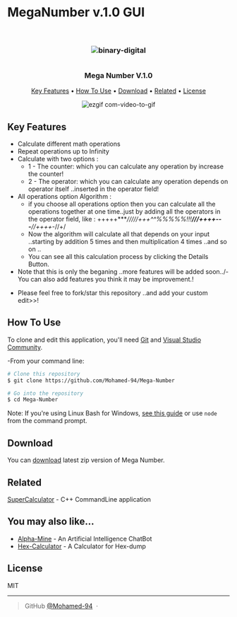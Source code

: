 # MegaNumber v.1.0 GUI 
 
 <h3 align="center">
  <br>
 
  ![binary-digital](https://user-images.githubusercontent.com/38832580/42850670-9f9745f8-8a20-11e8-95a4-027156cbba11.jpg) 
  
  <br>
  Mega Number V.1.0
  <br>
</h3>

 

<p align="center">
  <a href="#key-features">Key Features</a> •
  <a href="#how-to-use">How To Use</a> •
  <a href="#download">Download</a> •
  <a href="#related">Related</a> •
  <a href="#license">License</a>
</p>
<div align="center">

![ezgif com-video-to-gif](https://user-images.githubusercontent.com/38832580/42850492-d21cc3f0-8a1f-11e8-82ce-8dbf19af47d5.gif)

</div>

## Key Features

* Calculate different math operations
* Repeat operations up to Infinity 
* Calculate with two options : 
  - 1 - The counter: which you can calculate any operation by increase the counter!
  - 2 - The operator: which you can calculate any operation depends on operator itself ..inserted in the operator field!
* All operations option Algorithm :
     - if you choose all operations option then you can calculate all the operations together at one time..just by adding all the operators in the operator field, like : +++++****/////+++^^%%%%%!!!**///++++---**//++++-*//+/
     - Now the algorithm will calculate all that depends on your input ..starting by addition 5 times and then multiplication 4 times ..and so on ..
     - You can see all this calculation process by clicking the Details Button.
 * Note that this is only the beganing ..more features will be added soon../-You can also add features you think it may be improvement.!
  - Please feel free to fork/star this repository ..and add your custom edit>>!

## How To Use

To clone and edit this application, you'll need [Git](https://git-scm.com) and [Visual Studio Community](https://visualstudio.microsoft.com/thank-you-downloading-visual-studio/?sku=Community&rel=15#). 

-From your command line:

```bash
# Clone this repository
$ git clone https://github.com/Mohamed-94/Mega-Number

# Go into the repository
$ cd Mega-Number

```

Note: If you're using Linux Bash for Windows, [see this guide](https://www.howtogeek.com/261575/how-to-run-graphical-linux-desktop-applications-from-windows-10s-bash-shell/) or use `node` from the command prompt.


## Download

You can [download]() latest zip version of Mega Number.

 
## Related

[SuperCalculator](https://github.com/Mohamed-94/Super-Calculator_Cpp_CommandLine) - C++ CommandLine application

 

## You may also like...

- [Alpha-Mine](https://github.com/Mohamed-94/Alpha-Mine-ChatBot) - An Artificial Intelligence ChatBot
- [Hex-Calculator](https://github.com/Mohamed-94/HexCalculator) - A Calculator for Hex-dump

## License

MIT

---

> GitHub [@Mohamed-94](https://github.com/Mohamed-94) &nbsp;&middot;&nbsp;


